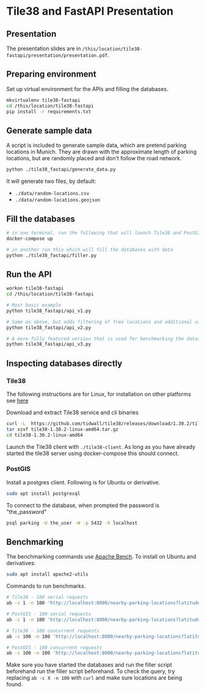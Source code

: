 # Tile38 and FastAPI Presentation

## Presentation
The presentation slides are in `/this/location/tile38-fastapi/presentation/presentation.pdf`.

## Preparing environment

Set up virtual environment for the APIs and filling the databases.
```bash
mkvirtualenv tile38-fastapi
cd /this/location/tile38-fastapi
pip install -r requirements.txt
```

## Generate sample data
A script is included to generate sample data, which are pretend parking locations in Munich.
They are drawn with the approximate length of parking locations, 
but are randomly placed and don't follow the road network. 

```bash
python ./tile38_fastapi/generate_data.py
```

It will generate two files, by default:
* `./data/random-locations.csv`
* `./data/random-locations.geojson`

## Fill the databases
```bash
# in one terminal, run the following that will launch Tile38 and PostGIS
docker-compose up

# in another run this which will fill the databases with data
python ./tile38_fastapi/filler.py
```

## Run the API

```bash
workon tile38-fastapi
cd /this/location/tile38-fastapi

# Most basic example
python tile38_fastapi/api_v1.py

# Same as above, but adds filtering of free locations and additional validation
python tile38_fastapi/api_v2.py

# A more fully featured version that is used for benchmarking the datasets
python tile38_fastapi/api_v3.py
```

## Inspecting databases directly

### Tile38
The following instructions are for Linux, 
for installation on other platforms see [here](https://github.com/tidwall/tile38/releases/tag/1.30.2)

Download and extract Tile38 service and cli binaries
```bash
curl -L  https://github.com/tidwall/tile38/releases/download/1.30.2/tile38-1.30.2-linux-amd64.tar.gz -o tile38-1.30.2-linux-amd64.tar.gz
tar xzvf tile38-1.30.2-linux-amd64.tar.gz
cd tile38-1.30.2-linux-amd64
```

Launch the Tile38 client with `./tile38-client`. 
As long as you have already started the tile38 server using docker-compose this should connect.

### PostGIS

Install a postgres client. Following is for Ubuntu or derivative.
```bash
sudo apt install postgresql
```

To connect to the database, when prompted the password is "the_password"
```bash
psql parking -U the_user -W -p 5432 -h localhost
```

## Benchmarking
The benchmarking commands use [Apache Bench](https://httpd.apache.org/docs/2.4/programs/ab.html). 
To install on Ubuntu and derivatives:
```bash
sudo apt install apache2-utils
```

Commands to run benchmarks. 
```bash
# Tile38 - 100 serial requests
ab -c 1 -n 100 'http://localhost:8000/nearby-parking-locations?latitude=48.245&longitude=11.5729&distance_meters=250&free_only=false&database=tile38'

# PostGIS - 100 serial requests
ab -c 1 -n 100 'http://localhost:8000/nearby-parking-locations?latitude=48.245&longitude=11.5729&distance_meters=250&free_only=false&database=postgis'

# Tile38 - 100 concurrent requests
ab -c 100 -n 100 'http://localhost:8000/nearby-parking-locations?latitude=48.245&longitude=11.5729&distance_meters=250&free_only=false&database=tile38'

# PostGIS - 100 concurrent requests
ab -c 100 -n 100 'http://localhost:8000/nearby-parking-locations?latitude=48.245&longitude=11.5729&distance_meters=250&free_only=false&database=postgis'
```

Make sure you have started the databases and run the filler script beforehand run the filler script beforehand. 
To check the query, try replacing `ab -c X -n 100`  with  `curl` and make sure locations are being found.
